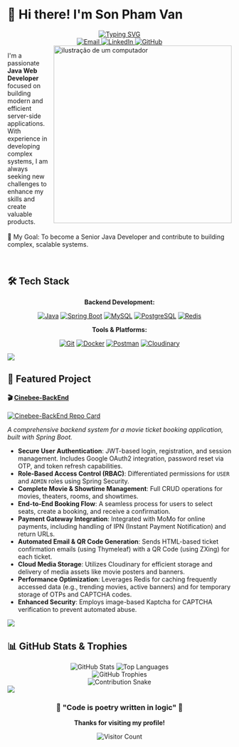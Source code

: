 # 👋 Hi there! I'm Son Pham Van

<div align="center">
  <a href="https://git.io/typing-svg">
    <img src="https://readme-typing-svg.demolab.com/?font=Fira+Code&weight=700&size=25&duration=4000&center=true&vCenter=true&width=450&lines=Java+Web+Developer;Backend+Specialist;Code+Architect" alt="Typing SVG" />
  </a>
</div>

<div align="center">
  <a href="mailto:vanson2004tkhd@gmail.com">
    <img src="https://img.shields.io/badge/Email-D14836?style=for-the-badge&logo=gmail&logoColor=white" alt="Email"/>
  </a>
  <a href="https://www.linkedin.com/in/mark2004dev/">
    <img src="https://img.shields.io/badge/LinkedIn-0077B5?style=for-the-badge&logo=linkedin&logoColor=white" alt="LinkedIn"/>
  </a>
  <a href="https://github.com/Olin2004">
    <img src="https://img.shields.io/badge/GitHub-181717?style=for-the-badge&logo=github&logoColor=white" alt="GitHub"/>
  </a>
</div>

<img src="https://raw.githubusercontent.com/MicaelliMedeiros/micaellimedeiros/master/image/computer-illustration.png" alt="ilustração de um computador" min-width="400px" max-width="400px" width="400px" align="right">

<p align="left">
  I'm a passionate <strong>Java Web Developer</strong> focused on building modern and efficient server-side applications. With experience in developing complex systems, I am always seeking new challenges to enhance my skills and create valuable products.
  <br><br>
  🎯 My Goal: To become a Senior Java Developer and contribute to building complex, scalable systems.
</p>

<br>

## 🛠️ Tech Stack

<div align="center">
  <p><strong>Backend Development:</strong></p>
  <p>
    <a href="https://www.java.com/"><img src="https://img.shields.io/badge/Java-ED8B00?style=for-the-badge&logo=openjdk&logoColor=white" alt="Java"/></a>
    <a href="https://spring.io/projects/spring-boot"><img src="https://img.shields.io/badge/Spring_Boot-6DB33F?style=for-the-badge&logo=spring-boot&logoColor=white" alt="Spring Boot"/></a>
    <a href="https://www.mysql.com/"><img src="https://img.shields.io/badge/MySQL-4479A1?style=for-the-badge&logo=mysql&logoColor=white" alt="MySQL"/></a>
    <a href="https://www.postgresql.org"><img src="https://img.shields.io/badge/PostgreSQL-316192?style=for-the-badge&logo=postgresql&logoColor=white" alt="PostgreSQL"/></a>
    <a href="https://redis.io"><img src="https://img.shields.io/badge/redis-%23DD0031.svg?&style=for-the-badge&logo=redis&logoColor=white" alt="Redis"/></a>
  </p>
  <p><strong>Tools & Platforms:</strong></p>
  <p>
    <a href="https://git-scm.com/"><img src="https://img.shields.io/badge/Git-F05032?style=for-the-badge&logo=git&logoColor=white" alt="Git"/></a>
    <a href="https://www.docker.com/"><img src="https://img.shields.io/badge/Docker-2496ED?style=for-the-badge&logo=docker&logoColor=white" alt="Docker"/></a>
    <a href="https://www.postman.com/"><img src="https://img.shields.io/badge/Postman-FF6C37?style=for-the-badge&logo=postman&logoColor=white" alt="Postman"/></a>
    <a href="https://cloudinary.com/"><img src="https://img.shields.io/badge/Cloudinary-3448C5?style=for-the-badge&logo=Cloudinary&logoColor=white" alt="Cloudinary"/></a>
  </p>
</div>

<img src="https://user-images.githubusercontent.com/73097560/115834477-dbab4500-a447-11eb-908a-139a6edaec5c.gif">

## 🎨 Featured Project

#### 🎬 **[Cinebee-BackEnd](https://github.com/Olin2004/Cinebee-BackEnd)**

[![Cinebee-BackEnd Repo Card](https://github-readme-stats.vercel.app/api/pin/?username=Olin2004&repo=Cinebee-BackEnd&theme=radical)](https://github.com/Olin2004/Cinebee-BackEnd)

_A comprehensive backend system for a movie ticket booking application, built with Spring Boot._

-    **Secure User Authentication**: JWT-based login, registration, and session management. Includes Google OAuth2 integration, password reset via OTP, and token refresh capabilities.
-    **Role-Based Access Control (RBAC)**: Differentiated permissions for `USER` and `ADMIN` roles using Spring Security.
-    **Complete Movie & Showtime Management**: Full CRUD operations for movies, theaters, rooms, and showtimes.
-    **End-to-End Booking Flow**: A seamless process for users to select seats, create a booking, and receive a confirmation.
-    **Payment Gateway Integration**: Integrated with MoMo for online payments, including handling of IPN (Instant Payment Notification) and return URLs.
-    **Automated Email & QR Code Generation**: Sends HTML-based ticket confirmation emails (using Thymeleaf) with a QR Code (using ZXing) for each ticket.
-    **Cloud Media Storage**: Utilizes Cloudinary for efficient storage and delivery of media assets like movie posters and banners.
-    **Performance Optimization**: Leverages Redis for caching frequently accessed data (e.g., trending movies, active banners) and for temporary storage of OTPs and CAPTCHA codes.
-    **Enhanced Security**: Employs image-based Kaptcha for CAPTCHA verification to prevent automated abuse.

<img src="https://user-images.githubusercontent.com/73097560/115834477-dbab4500-a447-11eb-908a-139a6edaec5c.gif">

## 📊 GitHub Stats & Trophies

<div align="center">
  <img src="https://github-readme-stats.vercel.app/api?username=Olin2004&show_icons=true&theme=radical" alt="GitHub Stats"/>
  <img src="https://github-readme-stats.vercel.app/api/top-langs/?username=Olin2004&layout=compact&theme=radical" alt="Top Languages"/>
</div>
<div align="center">
  <img src="https://github-profile-trophy.vercel.app/?username=Olin2004&theme=radical&margin-w=15&margin-h=15" alt="GitHub Trophies"/>
</div>
<div align="center">
  <img src="https://raw.githubusercontent.com/Olin2004/Olin2004/output/github-contribution-grid-snake.gif" alt="Contribution Snake"/>
</div>

<img src="https://user-images.githubusercontent.com/73097560/115834477-dbab4500-a447-11eb-908a-139a6edaec5c.gif">

<div align="center">

### 🌟 "Code is poetry written in logic" 🌟

**Thanks for visiting my profile!**

![Visitor Count](https://visitor-badge.laobi.icu/badge?page_id=Olin2004.Olin2004)

</div>
